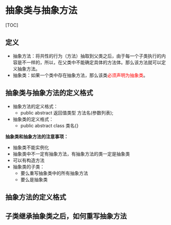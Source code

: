 # 抽象类与抽象方法

[TOC]
## 定义

- 抽象方法：将共性的行为（方法）抽取到父类之后，由于每一个子类执行的内容是不一样的，所以，在父类中不能确定具体的方法体。那么该方法就可以定义抽象方法。
- 抽象类：如果一个类中存在抽象方法，那么该类<font color=red>必须声明为抽象类</font>。
## 抽象类与抽象方法的定义格式

- 抽象方法的定义格式：
	- public abstract 返回值类型 方法名(参数列表);
- 抽象类的定义格式：
	- public abstract class 类名{}
	
**抽象类和抽象方法的注意事项：**
- 抽象类不能实例化
- 抽象类中不一定有抽象方法，有抽象方法的类一定是抽象类
- 可以有构造方法
- 抽象类的子类：
	- 要么重写抽象类中的所有抽象方法
	- 要么是抽象类
## 抽象方法的定义格式

## 子类继承抽象类之后，如何重写抽象方法
